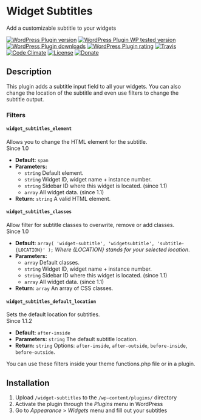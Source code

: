 # Widget Subtitles #
Add a customizable subtitle to your widgets

[![WordPress Plugin version](https://img.shields.io/wordpress/plugin/v/widget-subtitles.svg?style=flat)](https://wordpress.org/plugins/widget-subtitles/)
[![WordPress Plugin WP tested version](https://img.shields.io/wordpress/v/widget-subtitles.svg?style=flat)](https://wordpress.org/plugins/widget-subtitles/)
[![WordPress Plugin downloads](https://img.shields.io/wordpress/plugin/dt/widget-subtitles.svg?style=flat)](https://wordpress.org/plugins/widget-subtitles/)
[![WordPress Plugin rating](https://img.shields.io/wordpress/plugin/r/widget-subtitles.svg?style=flat)](https://wordpress.org/plugins/widget-subtitles/)
[![Travis](https://secure.travis-ci.org/JoryHogeveen/widget-subtitles.png?branch=master)](http://travis-ci.org/JoryHogeveen/widget-subtitles)
[![Code Climate](https://codeclimate.com/github/JoryHogeveen/widget-subtitles/badges/gpa.svg)](https://codeclimate.com/github/JoryHogeveen/widget-subtitles)
[![License](https://img.shields.io/badge/license-GPL--2.0%2B-green.svg)](https://github.com/JoryHogeveen/widget-subtitles/blob/master/license.txt)
[![Donate](https://img.shields.io/badge/Donate-PayPal-green.svg)](https://www.paypal.com/cgi-bin/webscr?cmd=_donations&business=YGPLMLU7XQ9E8&lc=NL&item_name=Widget%20Subtitles&item_number=JWPP%2dWS&currency_code=EUR&bn=PP%2dDonationsBF%3abtn_donateCC_LG%2egif%3aNonHostedGuest)

## Description

This plugin adds a subtitle input field to all your widgets. You can also change the location of the subtitle and even use filters to change the subtitle output.

### Filters

#### `widget_subtitles_element`
Allows you to change the HTML element for the subtitle.  
Since  1.0  

*	**Default:** `span`
*	**Parameters:**
	*	`string` Default element.
	*	`string` Widget ID, widget name + instance number.
	*	`string` Sidebar ID where this widget is located. (since 1.1)
	*	`array`  All widget data. (since 1.1)
*	**Return:** `string` A valid HTML element.

#### `widget_subtitles_classes`
Allow filter for subtitle classes to overwrite, remove or add classes.  
Since  1.0  

*	**Default:** `array( 'widget-subtitle', 'widgetsubtitle', 'subtitle-{LOCATION}' );` *Where {LOCATION} stands for your selected location*.
*	**Parameters:**
	*	`array`  Default classes.
	*	`string` Widget ID, widget name + instance number.
	*	`string` Sidebar ID where this widget is located. (since 1.1)
	*	`array`  All widget data. (since 1.1)
*	**Return:** `array` An array of CSS classes.

#### `widget_subtitles_default_location`
Sets the default location for subtitles.  
Since  1.1.2  

*	**Default:** `after-inside`
*	**Parameters:** `string` The default subtitle location.
*	**Return:** `string` Options: `after-inside`, `after-outside`, `before-inside`, `before-outside`.

You can use these filters inside your theme functions.php file or in a plugin.

## Installation

1. Upload `/widget-subtitles` to the `/wp-content/plugins/` directory
2. Activate the plugin through the *Plugins* menu in WordPress
3. Go to *Appearance* > *Widgets* menu and fill out your subtitles
